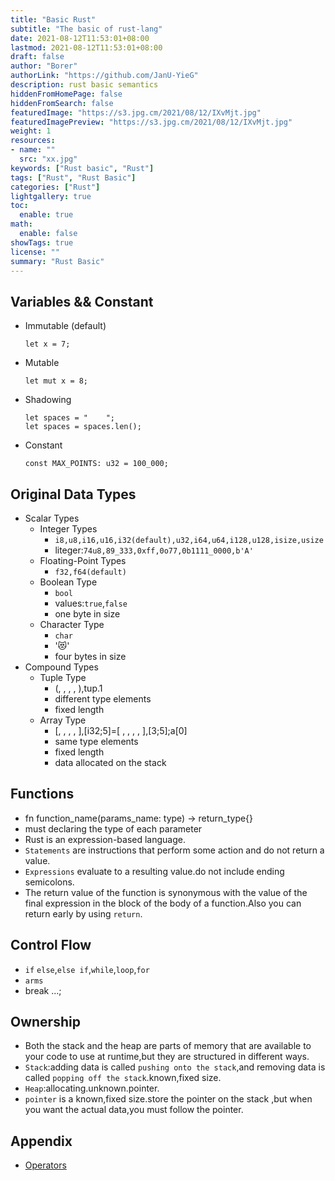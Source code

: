 ```yaml
---
title: "Basic Rust"
subtitle: "The basic of rust-lang"
date: 2021-08-12T11:53:01+08:00
lastmod: 2021-08-12T11:53:01+08:00
draft: false
author: "Borer"
authorLink: "https://github.com/JanU-YieG"
description: rust basic semantics
hiddenFromHomePage: false
hiddenFromSearch: false
featuredImage: "https://s3.jpg.cm/2021/08/12/IXvMjt.jpg"
featuredImagePreview: "https://s3.jpg.cm/2021/08/12/IXvMjt.jpg"
weight: 1
resources:
- name: ""
  src: "xx.jpg"
keywords: ["Rust basic", "Rust"]
tags: ["Rust", "Rust Basic"]
categories: ["Rust"]
lightgallery: true
toc:
  enable: true
math:
  enable: false
showTags: true
license: ""
summary: "Rust Basic"
---
```


<!--more-->
## Variables && Constant
- Immutable (default)
    ```
    let x = 7;
    ```
- Mutable
    ```
    let mut x = 8;
    ```
- Shadowing
    ```
    let spaces = "    ";
    let spaces = spaces.len();
    ```
- Constant
    ```
    const MAX_POINTS: u32 = 100_000;
    ```

## Original Data Types
- Scalar Types
    - Integer Types
        - `i8,u8,i16,u16,i32(default),u32,i64,u64,i128,u128,isize,usize`
        - liteger:`74u8,89_333,0xff,0o77,0b1111_0000,b'A'`
    - Floating-Point Types
        - `f32,f64(default)`
    - Boolean Type
        - `bool`
        - values:`true`,`false`
        - one byte in size
    - Character Type
        - `char`
        - '😻'
        - four bytes in size
- Compound Types
    - Tuple Type
        - (, , , , ),tup.1
        - different type elements
        - fixed length
    - Array Type
        - [, , , , ],[i32;5]=[ , , , , ],[3;5];a[0]
        - same type elements
        - fixed length
        - data allocated on the stack

## Functions
- fn function_name(params_name: type) -> return_type{}
- must declaring the type of each parameter
- Rust is an expression-based language.
- `Statements` are instructions that perform some action and do not return a value.
- `Expressions` evaluate to a resulting value.do not include ending semicolons.
- The return value of the function is synonymous with the value of the final expression in the block of the body of a function.Also you can return early by using `return`.

## Control Flow
- `if` `else`,`else if`,`while`,`loop`,`for`
- `arms`
- break ...;

## Ownership
- Both the stack and the heap are parts of memory that are available to your code to use at runtime,but they are structured in different ways.
- `Stack`:adding data is called `pushing onto the stack`,and removing data is called `popping off the stack`.known,fixed size.
- `Heap`:allocating.unknown.pointer.
- `pointer` is a known,fixed size.store the pointer on the stack ,but when you want the actual data,you must follow the pointer.

## Appendix
- [Operators](https://doc.rust-lang.org/book/appendix-02-operators.html)
